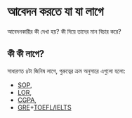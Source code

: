 # আবেদন করতে যা যা লাগে

আবেদনকারীর কী দেখা হয়? কী দিয়ে তাদের মান বিচার করে?

## কী কী লাগে?

সাধারণত ৪টা জিনিষ লাগে, গুরুত্বের ক্রম অনুসারে এগুলো হলো:‌

- [​SOP](SOP),
- ​[LOR](letter-of-recommendation),
- [​CGPA](cgpa),
- [​GRE](gre)+[TOEFL/IELTS​](ielts-toefl)
